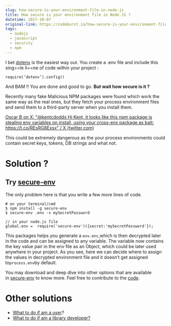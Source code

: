 ```yaml
---
slug: how-secure-is-your-environment-file-in-node-js
title: How secure is your environment file in Node.JS ?
datetime: 2017-10-07
original-link: https://codeburst.io/how-secure-is-your-environment-file-in-node-js-7c4d2ed0d15a
tags:
  - nodejs
  - javascript
  - security
  - npm
---
```

I bet [dotenv](https://www.npmjs.com/package/dotenv) is the easiest way out. You create a .env file and include this sing==le li==ne of code within your project :

`require(‘dotenv’).config()`

And BAM !! You are done and good to go. **But wait how secure is it ?**

Recently many fake Malicious NPM packages were found which work the same way as the real ones, but they fetch your process environment files and send them to a third-party server when you install them.

[Oscar B on X: "@kentcdodds Hi Kent, it looks like this npm package is stealing env variables on install, using your cross-env package as bait: https://t.co/REsRG8Exsx" / X (twitter.com)](https://twitter.com/o_cee/status/892306836199800836?ref_src=twsrc%5Etfw%7Ctwcamp%5Etweetembed%7Ctwterm%5E892306836199800836%7Ctwgr%5Eb88be3e532fb5a8210989a03ff890e728712c9d0%7Ctwcon%5Es1_&ref_url=https%3A%2F%2Fcdn.embedly.com%2Fwidgets%2Fmedia.html%3Ftype%3Dtext2Fhtmlkey%3Da19fcc184b9711e1b4764040d3dc5c07schema%3Dtwitterurl%3Dhttps3A%2F%2Ftwitter.com%2Fo_cee%2Fstatus%2F892306836199800836image%3Dhttps3A%2F%2Fi.embed.ly%2F1%2Fimage3Furl3Dhttps253A252F252Fpbs.twimg.com252Fmedia252FDGIcUNyXsAAY1Jf.jpg253Alarge26key3Da19fcc184b9711e1b4764040d3dc5c07)

This could be extremely dangerous as the your process environments could contain secret keys, tokens, DB strings and what not.

# Solution ?

## Try [secure-env](https://www.npmjs.com/package/secure-env)

The only problem here is that you write a few more lines of code.

```shell
# on your terminal/cmd
$ npm install -g secure-env
$ secure-env .env -s mySecretPassword

// in your node.js file
global.env =  require('secure-env')({secret:'mySecretPassword'});
```

This packages helps you generate a `env.enc`,which is then decrypted later in the code and can be assigned to any variable. The variable now contains the key value pair in the env file as an Object, which could be later used anywhere in your project. As you see, here we can decide where to assign the values in decrypted environment file and it doesn’t get assigned to`process.env`by default.

You may download and deep dive into other options that are available in [secure-env](https://www.npmjs.com/package/secure-env) to know more. Feel free to contribute to the [code](https://github.com/kunalpanchal/secure-env).

# Other solutions

- [What to do if am a user](https://iamakulov.com/notes/npm-malicious-packages/#what-to-do-if-im-a-user)?
- [What to do if am a library developer?](https://iamakulov.com/notes/npm-malicious-packages/#what-to-do-if-im-a-library-developer)